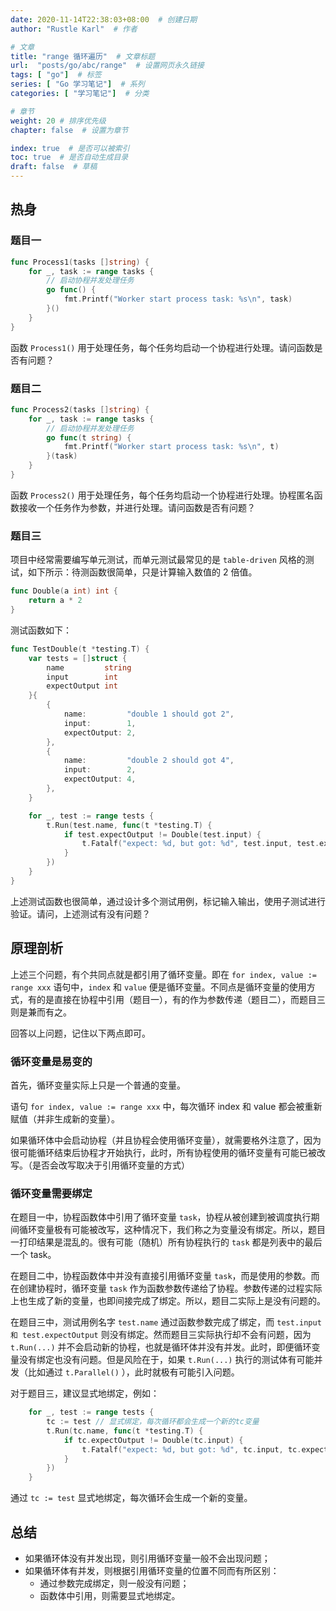 ```yaml
---
date: 2020-11-14T22:38:03+08:00  # 创建日期
author: "Rustle Karl"  # 作者

# 文章
title: "range 循环遍历"  # 文章标题
url:  "posts/go/abc/range"  # 设置网页永久链接
tags: [ "go"]  # 标签
series: [ "Go 学习笔记"]  # 系列
categories: [ "学习笔记"]  # 分类

# 章节
weight: 20 # 排序优先级
chapter: false  # 设置为章节

index: true  # 是否可以被索引
toc: true  # 是否自动生成目录
draft: false  # 草稿
---
```


## 热身

### 题目一

```go
func Process1(tasks []string) {
	for _, task := range tasks {
		// 启动协程并发处理任务
		go func() {
			fmt.Printf("Worker start process task: %s\n", task)
		}()
	}
}
```

函数 `Process1()` 用于处理任务，每个任务均启动一个协程进行处理。请问函数是否有问题？

### 题目二

```go
func Process2(tasks []string) {
	for _, task := range tasks {
		// 启动协程并发处理任务
		go func(t string) {
			fmt.Printf("Worker start process task: %s\n", t)
		}(task)
	}
}
```

函数 `Process2()` 用于处理任务，每个任务均启动一个协程进行处理。协程匿名函数接收一个任务作为参数，并进行处理。请问函数是否有问题？

### 题目三

项目中经常需要编写单元测试，而单元测试最常见的是 `table-driven` 风格的测试，如下所示：待测函数很简单，只是计算输入数值的 2 倍值。

```go
func Double(a int) int {
	return a * 2
}
```

测试函数如下：

```go
func TestDouble(t *testing.T) {
	var tests = []struct {
		name         string
		input        int
		expectOutput int
	}{
		{
			name:         "double 1 should got 2",
			input:        1,
			expectOutput: 2,
		},
		{
			name:         "double 2 should got 4",
			input:        2,
			expectOutput: 4,
		},
	}

	for _, test := range tests {
		t.Run(test.name, func(t *testing.T) {
			if test.expectOutput != Double(test.input) {
				t.Fatalf("expect: %d, but got: %d", test.input, test.expectOutput)
			}
		})
	}
}

```
上述测试函数也很简单，通过设计多个测试用例，标记输入输出，使用子测试进行验证。请问，上述测试有没有问题？

## 原理剖析

上述三个问题，有个共同点就是都引用了循环变量。即在 `for index, value := range xxx` 语句中，`index` 和 `value` 便是循环变量。不同点是循环变量的使用方式，有的是直接在协程中引用（题目一），有的作为参数传递（题目二），而题目三则是兼而有之。

回答以上问题，记住以下两点即可。

### 循环变量是易变的

首先，循环变量实际上只是一个普通的变量。

语句 `for index, value := range xxx` 中，每次循环 index 和 value 都会被重新赋值（并非生成新的变量）。

如果循环体中会启动协程（并且协程会使用循环变量），就需要格外注意了，因为很可能循环结束后协程才开始执行，此时，所有协程使用的循环变量有可能已被改写。（是否会改写取决于引用循环变量的方式）

### 循环变量需要绑定

在题目一中，协程函数体中引用了循环变量 `task`，协程从被创建到被调度执行期间循环变量极有可能被改写，这种情况下，我们称之为变量没有绑定。所以，题目一打印结果是混乱的。很有可能（随机）所有协程执行的 `task` 都是列表中的最后一个 task。

在题目二中，协程函数体中并没有直接引用循环变量 `task`，而是使用的参数。而在创建协程时，循环变量 `task` 作为函数参数传递给了协程。参数传递的过程实际上也生成了新的变量，也即间接完成了绑定。所以，题目二实际上是没有问题的。

在题目三中，测试用例名字 `test.name` 通过函数参数完成了绑定，而 `test.input 和 test.expectOutput` 则没有绑定。然而题目三实际执行却不会有问题，因为 `t.Run(...)` 并不会启动新的协程，也就是循环体并没有并发。此时，即便循环变量没有绑定也没有问题。但是风险在于，如果 `t.Run(...)` 执行的测试体有可能并发（比如通过 `t.Parallel()` ），此时就极有可能引入问题。

对于题目三，建议显式地绑定，例如：

```go
	for _, test := range tests {
		tc := test // 显式绑定，每次循环都会生成一个新的tc变量
		t.Run(tc.name, func(t *testing.T) {
			if tc.expectOutput != Double(tc.input) {
				t.Fatalf("expect: %d, but got: %d", tc.input, tc.expectOutput)
			}
		})
	}
```

通过 `tc := test` 显式地绑定，每次循环会生成一个新的变量。

## 总结

- 如果循环体没有并发出现，则引用循环变量一般不会出现问题；
- 如果循环体有并发，则根据引用循环变量的位置不同而有所区别：
	-  通过参数完成绑定，则一般没有问题；
	-  函数体中引用，则需要显式地绑定。
